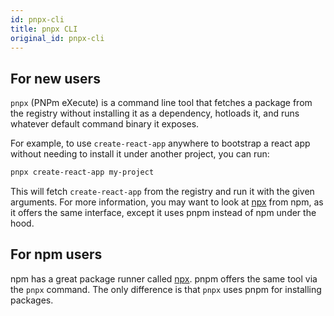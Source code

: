 ```yaml
---
id: pnpx-cli
title: pnpx CLI
original_id: pnpx-cli
---
```


## For new users

`pnpx` (PNPm eXecute) is a command line tool that fetches a package from the
registry without installing it as a dependency, hotloads it, and runs whatever
default command binary it exposes.

For example, to use `create-react-app` anywhere to bootstrap a react app without
needing to install it under another project, you can run:

```sh
pnpx create-react-app my-project
```

This will fetch `create-react-app` from the registry and run it with the given
arguments. For more information, you may want to look at [npx] from npm, as it
offers the same interface, except it uses pnpm instead of npm under the hood.

## For npm users

npm has a great package runner called [npx]. pnpm offers the same tool via the
`pnpx` command. The only difference is that `pnpx` uses pnpm for installing
packages.

[npx]: https://www.npmjs.com/package/npx
